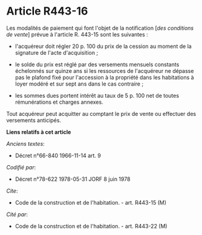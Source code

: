 # Article R443-16

Les modalités de paiement qui font l'objet de la notification [*des conditions de vente*] prévue à l'article R. 443-15 sont
les suivantes :

- l'acquéreur doit régler 20 p. 100 du prix de la cession au moment de la signature de l'acte d'acquisition ;

- le solde du prix est réglé par des versements mensuels constants échelonnés sur quinze ans si les ressources de l'acquéreur
ne dépasse pas le plafond fixé pour l'accession à la propriété dans les habitations à loyer modéré et sur sept ans dans le
cas contraire ;

- les sommes dues portent intérêt au taux de 5 p. 100 net de toutes rémunérations et charges annexes.

Tout acquéreur peut acquitter au comptant le prix de vente ou effectuer des versements anticipés.

**Liens relatifs à cet article**

_Anciens textes_:

  - Décret n°66-840 1966-11-14 art. 9

_Codifié par_:

  - Décret n°78-622 1978-05-31 JORF 8 juin 1978

_Cite_:

  - Code de la construction et de l'habitation. - art. R443-15 (M)

_Cité par_:

  - Code de la construction et de l'habitation. - art. R443-22 (M)
